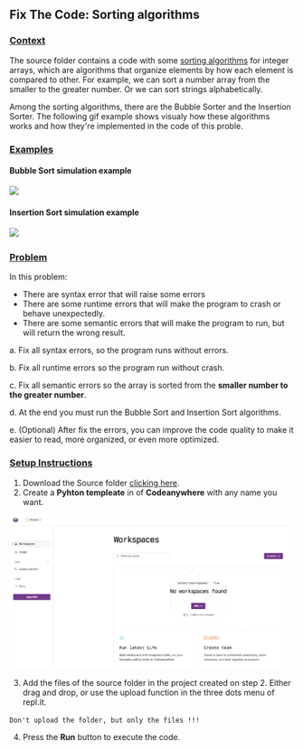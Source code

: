 ## Fix The Code: Sorting algorithms

### <u>Context</u>

The source folder contains a code with some [sorting algorithms](https://en.wikipedia.org/wiki/Sorting_algorithm) for integer arrays, which are algorithms that organize elements by how each element is compared to other. For example, we can sort a number array from the smaller to the greater number. Or we can sort strings alphabetically.

Among the sorting algorithms, there are the Bubble Sorter and the Insertion Sorter. The following gif example shows visualy how these algorithms works and how they're implemented in the code of this proble.

### <u>Examples</u>

#### Bubble Sort simulation example

![](https://upload.wikimedia.org/wikipedia/commons/c/c8/Bubble-sort-example-300px.gif)

#### Insertion Sort simulation example

![](https://upload.wikimedia.org/wikipedia/commons/0/0f/Insertion-sort-example-300px.gif)

### <u>Problem</u>

In this problem:
- There are syntax error that will raise some errors
- There are some runtime errors that will make the program to crash or behave unexpectedly.
- There are some semantic errors that will make the program to run, but will return the wrong result.

a. Fix all syntax errors, so the program runs without errors.

b. Fix all runtime errors so the program run without crash.

c. Fix all semantic errors so the array is sorted from the **smaller number to the greater number**.

d. At the end you must run the Bubble Sort and Insertion Sort algorithms.

e. (Optional) After fix the errors, you can improve the code quality to make it easier to read, more organized, or even more optimized.


### <u>Setup Instructions</u>

1. Download the Source folder [clicking here](https://github.com/edupinhata/codeInterview/raw/main/Problems/FixTheCode/FTC_1_sorting-algorithms/python/source.zip).
2. Create a **Pyhton templeate** in  of **Codeanywhere** with any name you want.

![Create_codeanywhere](https://github.com/edupinhata/codeInterview/blob/main/Problems/FixTheCode/FTC_1_sorting-algorithms/images/codeanywhere_create.png)

3. Add the files of the source folder in the project created on step 2. Either drag and drop, or use the upload function in the three dots menu of repl.it. 
  
`Don't upload the folder, but only the files !!!`

4. Press the **Run** button to execute the code.


